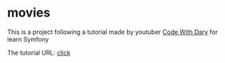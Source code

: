 # movies

This is a project following a tutorial made by youtuber [Code With Dary](https://www.youtube.com/c/CodeWithDary) for learn Symfony

The tutorial URL: [click](https://www.youtube.com/watch?v=QPky3r2prEI)

